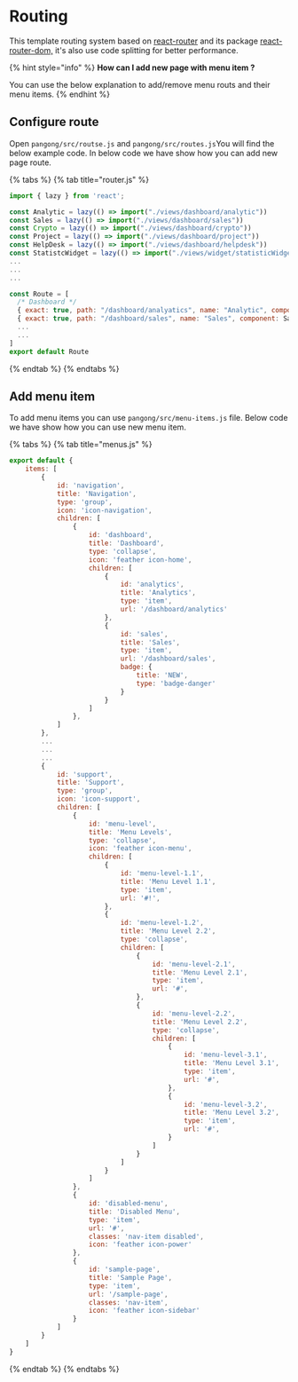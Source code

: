 # Routing

This template routing system based on [react-router](https://reacttraining.com/react-router/) and its package [react-router-dom,](https://reacttraining.com/react-router/web/guides/quick-start) it's also use code splitting for better performance.

{% hint style="info" %}
**How can I add new page with menu item ?**

You can use the below explanation to add/remove menu routs and their menu items.
{% endhint %}

## Configure route

Open `pangong/src/routse.js` and `pangong/src/routes.js`You will find the below example code. In below code we have show how you can add new page route.

{% tabs %}
{% tab title="router.js" %}
```javascript
import { lazy } from 'react';

const Analytic = lazy(() => import("./views/dashboard/analytic"))
const Sales = lazy(() => import("./views/dashboard/sales"))
const Crypto = lazy(() => import("./views/dashboard/crypto"))
const Project = lazy(() => import("./views/dashboard/project"))
const HelpDesk = lazy(() => import("./views/dashboard/helpdesk"))
const StatistcWidget = lazy(() => import("./views/widget/statisticWidget"))
...
...
...

const Route = [
  /* Dashboard */
  { exact: true, path: "/dashboard/analyatics", name: "Analytic", component: Analytic },
  { exact: true, path: "/dashboard/sales", name: "Sales", component: Sales },
  ...
  ...
]
export default Route
```
{% endtab %}
{% endtabs %}

## Add menu item

To add menu items you can use `pangong/src/menu-items.js` file. Below code we have show how you can use new menu item.

{% tabs %}
{% tab title="menus.js" %}
```javascript
export default {
    items: [
        {
            id: 'navigation',
            title: 'Navigation',
            type: 'group',
            icon: 'icon-navigation',
            children: [
                {
                    id: 'dashboard',
                    title: 'Dashboard',
                    type: 'collapse',
                    icon: 'feather icon-home',
                    children: [
                        {
                            id: 'analytics',
                            title: 'Analytics',
                            type: 'item',
                            url: '/dashboard/analytics'
                        },
                        {
                            id: 'sales',
                            title: 'Sales',
                            type: 'item',
                            url: '/dashboard/sales',
                            badge: {
                                title: 'NEW',
                                type: 'badge-danger'
                            }
                        }
                    ]
                },
            ]
        },
        ...
        ...
        ...
        {
            id: 'support',
            title: 'Support',
            type: 'group',
            icon: 'icon-support',
            children: [
                {
                    id: 'menu-level',
                    title: 'Menu Levels',
                    type: 'collapse',
                    icon: 'feather icon-menu',
                    children: [
                        {
                            id: 'menu-level-1.1',
                            title: 'Menu Level 1.1',
                            type: 'item',
                            url: '#!',
                        },
                        {
                            id: 'menu-level-1.2',
                            title: 'Menu Level 2.2',
                            type: 'collapse',
                            children: [
                                {
                                    id: 'menu-level-2.1',
                                    title: 'Menu Level 2.1',
                                    type: 'item',
                                    url: '#',
                                },
                                {
                                    id: 'menu-level-2.2',
                                    title: 'Menu Level 2.2',
                                    type: 'collapse',
                                    children: [
                                        {
                                            id: 'menu-level-3.1',
                                            title: 'Menu Level 3.1',
                                            type: 'item',
                                            url: '#',
                                        },
                                        {
                                            id: 'menu-level-3.2',
                                            title: 'Menu Level 3.2',
                                            type: 'item',
                                            url: '#',
                                        }
                                    ]
                                }
                            ]
                        }
                    ]
                },
                {
                    id: 'disabled-menu',
                    title: 'Disabled Menu',
                    type: 'item',
                    url: '#',
                    classes: 'nav-item disabled',
                    icon: 'feather icon-power'
                },
                {
                    id: 'sample-page',
                    title: 'Sample Page',
                    type: 'item',
                    url: '/sample-page',
                    classes: 'nav-item',
                    icon: 'feather icon-sidebar'
                }
            ]
        }
    ]
}
```
{% endtab %}
{% endtabs %}

